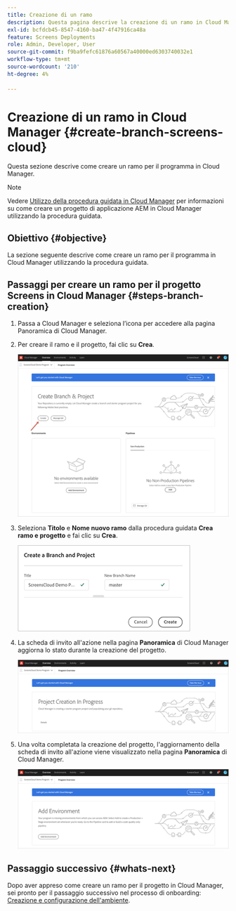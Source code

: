 ```yaml
---
title: Creazione di un ramo
description: Questa pagina descrive la creazione di un ramo in Cloud Manager per Screens as a Cloud Service.
exl-id: bcfdcb45-8547-4160-ba47-4f47916ca48a
feature: Screens Deployments
role: Admin, Developer, User
source-git-commit: f9ba9fefc61876a60567a40000ed6303740032e1
workflow-type: tm+mt
source-wordcount: '210'
ht-degree: 4%

---
```


# Creazione di un ramo in Cloud Manager {#create-branch-screens-cloud}

Questa sezione descrive come creare un ramo per il programma in Cloud Manager.

>[!NOTE]
>Vedere [Utilizzo della procedura guidata in Cloud Manager](https://experienceleague.adobe.com/docs/experience-manager-cloud-service/content/implementing/using-cloud-manager/create-application-project/using-the-wizard.html?lang=it) per informazioni su come creare un progetto di applicazione AEM in Cloud Manager utilizzando la procedura guidata.

## Obiettivo {#objective}

La sezione seguente descrive come creare un ramo per il programma in Cloud Manager utilizzando la procedura guidata.

## Passaggi per creare un ramo per il progetto Screens in Cloud Manager {#steps-branch-creation}

1. Passa a Cloud Manager e seleziona l’icona per accedere alla pagina Panoramica di Cloud Manager.

1. Per creare il ramo e il progetto, fai clic su **Crea**.

   ![immagine](/help/screens-cloud/assets/onboarding/create-branch1.png)

1. Seleziona **Titolo** e **Nome nuovo ramo** dalla procedura guidata **Crea ramo e progetto** e fai clic su **Crea**.

   ![immagine](/help/screens-cloud/assets/onboarding/create-branch2.png)

1. La scheda di invito all&#39;azione nella pagina **Panoramica** di Cloud Manager aggiorna lo stato durante la creazione del progetto.

   ![immagine](/help/screens-cloud/assets/onboarding/create-branch3.png)

1. Una volta completata la creazione del progetto, l&#39;aggiornamento della scheda di invito all&#39;azione viene visualizzato nella pagina **Panoramica** di Cloud Manager.

   ![immagine](/help/screens-cloud/assets/onboarding/create-branch4.png)

## Passaggio successivo {#whats-next}

Dopo aver appreso come creare un ramo per il progetto in Cloud Manager, sei pronto per il passaggio successivo nel processo di onboarding: [Creazione e configurazione dell&#39;ambiente](/help/screens-cloud/onboarding-screens-cloud/creating-an-environment.md).

